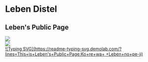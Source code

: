 # Leben Distel
## Leben's Public Page

![](https://upload-bbs.mihoyo.com/upload/2022/04/05/49837885/e12b45cb79b5f9ab7654c643c63d149d_4881849427955308109.gif?x-oss-process=image//auto-orient,0/interlace,1/format,gif)\
![](https://cards.jerryz.com.cn/api?img=3&counter=humblr_me&qq=391704986&microsoft=fulinrui04182023%40outlook.com&bilibili=Humble_me&luogu=779488&github=Sukura_Humble)\
[![Typing SVG](https://readme-typing-svg.demolab.com/?lines=This+is+Leben's+Public+Page;Ko+re+wa+ +Leben+no+pe-ji)](https://git.io/typing-svg)
